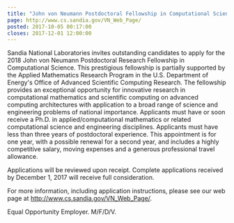 ```yaml
---
title: "John von Neumann Postdoctoral Fellowship in Computational Science at Sandia National Laboratories"
page: http://www.cs.sandia.gov/VN_Web_Page/
posted: 2017-10-05 00:17:00
closes: 2017-12-01 12:00:00
---
```


Sandia National Laboratories invites outstanding candidates to apply for the 2018 John von Neumann Postdoctoral Research 
Fellowship in Computational Science. This prestigious fellowship is partially supported by the Applied Mathematics 
Research Program in the U.S. Department of Energy's Office of Advanced Scientific Computing Research. The fellowship 
provides an exceptional opportunity for innovative research in computational mathematics and scientific computing on 
advanced computing architectures with application to a broad range of science and engineering problems of national 
importance. Applicants must have or soon receive a Ph.D. in applied/computational mathematics or related computational 
science and engineering disciplines. Applicants must have less than three years of postdoctoral experience. This 
appointment is for one year, with a possible renewal for a second year, and includes a highly competitive salary, moving 
expenses and a generous professional travel allowance.

Applications will be reviewed upon receipt. Complete applications received by December 1, 2017 will receive full 
consideration.

For more information, including application instructions, please see our web page at <http://www.cs.sandia.gov/VN_Web_Page/>.

Equal Opportunity Employer. M/F/D/V.
